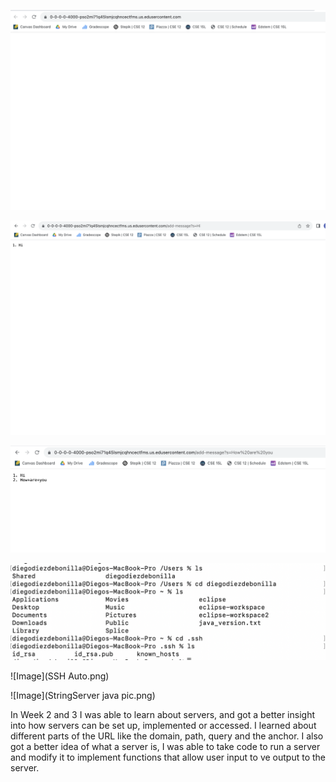 ![Image](StringServerEmpty.png)

![Image](StringServer1.png)

![Image](StringServer2.png)

![Image](directoryID.png)

![Image](SSH Auto.png)

![Image](StringServer java pic.png)

In Week 2 and 3 I was able to learn about servers, and got a better insight into how servers can be set up, implemented or accessed. 
I learned about different parts of the URL like the domain, path, query and the anchor. I also got a better idea of what a server is,
I was able to take code to run a server and modify it to implement functions that allow user input to ve output to the server.
